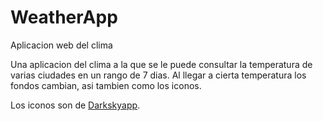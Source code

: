 # WeatherApp
Aplicacion web del clima

Una aplicacion del clima a la que se le puede consultar la temperatura de varias ciudades en un rango de 7 dias. Al llegar a cierta temperatura los fondos cambian, asi tambien como los iconos.

Los iconos son de <a href="https://github.com/darkskyapp/skycons">Darkskyapp</a>.
